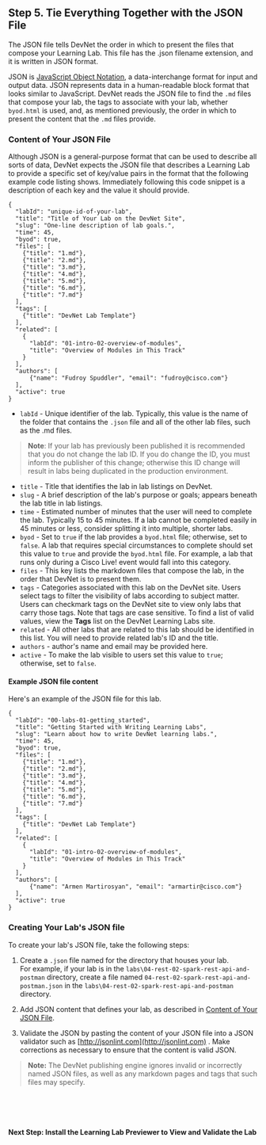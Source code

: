 ## Step 5. Tie Everything Together with the JSON File

The JSON file tells DevNet the order in which to present the files that compose your Learning Lab. This file has the .json filename extension, and it is written in JSON format.

JSON is [JavaScript Object Notation](http://json.org/), a data-interchange format for input and output data. JSON represents data in a human-readable block format that looks similar to
JavaScript. DevNet reads the JSON file to find the `.md` files that compose your lab, the tags to associate with your lab,  whether `byod.html` is used, and, as mentioned previously, the order in which to present the content that the `.md` files provide.  

### Content of Your JSON File
Although JSON is a general-purpose format that can be used to describe all sorts of data, DevNet expects the JSON file that describes a Learning Lab to provide a specific set of key/value pairs in the format that the following example code listing shows. Immediately following this code snippet is a description of each key and the value it should provide.
```
{
  "labId": "unique-id-of-your-lab",
  "title": "Title of Your Lab on the DevNet Site",
  "slug": "One-line description of lab goals.",
  "time": 45,
  "byod": true,
  "files": [
    {"title": "1.md"},
    {"title": "2.md"},
    {"title": "3.md"},
    {"title": "4.md"},
    {"title": "5.md"},
    {"title": "6.md"},
    {"title": "7.md"}
  ],
  "tags": [
	{"title": "DevNet Lab Template"}
  ],
  "related": [
    {      
	  "labId": "01-intro-02-overview-of-modules",
	  "title": "Overview of Modules in This Track"
    }
  ],      
  "authors": [
      {"name": "Fudroy Spuddler", "email": "fudroy@cisco.com"}
  ],
  "active": true
}
```
  * `labId` - Unique identifier of the lab. Typically, this value is the name of the folder that contains the `.json` file and all of the other lab files, such as the .md files.
  > **Note**: If your lab has previously been published it is recommended that you do not change the lab ID. If you do change the ID, you must inform the publisher of this change; otherwise this ID change will result in labs being duplicated in the production environment.
  * `title` - Title that identifies the lab in lab listings on DevNet.
  * `slug` - A brief description of the lab's purpose or goals; appears beneath the lab title in lab listings.
  * `time` - Estimated number of minutes that the user will need to complete the lab. Typically 15 to 45 minutes. If a lab cannot be completed easily in 45 minutes or less, consider splitting it into multiple, shorter labs.
  * `byod` - Set to `true` if the lab provides a `byod.html` file; otherwise, set to `false`.  A lab that requires  special circumstances to complete should set this value to `true` and provide the `byod.html` file. For example, a lab that runs only during a Cisco Live! event would fall into this category.
  * `files` - This key lists the markdown files that compose the lab, in the order that DevNet is to present them.
  * `tags` - Categories associated with this lab on the DevNet site. Users select tags to filter the visibility of labs according to subject matter. Users can checkmark tags on the DevNet site to view only labs that carry those tags.  Note that tags are case sensitive. To find a list of valid values, view the __Tags__ list on the DevNet Learning Labs site.
  * `related` - All other labs that are related to this lab should be identified in this list. You will need to provide related lab's ID and the title.
  * `authors` - author's name and email may be provided here.
  * `active` - To make the lab visible to users set this value to `true`; otherwise, set to `false`.

#### Example JSON file content
Here's an example of the JSON file for this lab.

```
{
  "labId": "00-labs-01-getting_started",
  "title": "Getting Started with Writing Learning Labs",
  "slug": "Learn about how to write DevNet learning labs.",
  "time": 45,
  "byod": true,
  "files": [
    {"title": "1.md"},
    {"title": "2.md"},
    {"title": "3.md"},
    {"title": "4.md"},
    {"title": "5.md"},
    {"title": "6.md"},
    {"title": "7.md"}
  ],
  "tags": [
	{"title": "DevNet Lab Template"}
  ],
  "related": [
    {      
	  "labId": "01-intro-02-overview-of-modules",
	  "title": "Overview of Modules in This Track"
    }
  ],      
  "authors": [
      {"name": "Armen Martirosyan", "email": "armartir@cisco.com"}
  ],
  "active": true
}
```
### Creating Your Lab's JSON file
To create your lab's JSON file, take the following steps:

1. Create a `.json` file named for the directory that houses your lab.  
For example, if your lab is in the `labs\04-rest-02-spark-rest-api-and-postman` directory, create a file named `04-rest-02-spark-rest-api-and-postman.json` in the `labs\04-rest-02-spark-rest-api-and-postman` directory.

1. Add JSON content that defines your lab, as described in [Content of Your JSON File](#content-of-your-json-file).

3. Validate the JSON by pasting the content of your JSON file into a JSON validator such as [http://jsonlint.com](http://jsonlint.com) .  Make corrections as necessary to ensure that the content is valid JSON.  
> **Note:** The DevNet publishing engine ignores invalid or incorrectly named JSON files, as well as any markdown pages and tags that such files may specify.  
<br/>
<br/>
<br/>

#### Next Step: Install the Learning Lab Previewer to View and Validate the Lab
